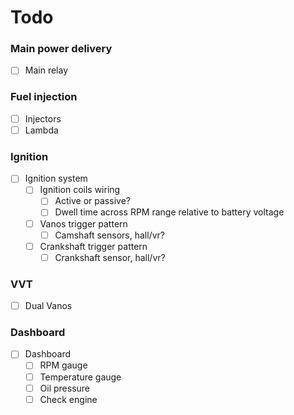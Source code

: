 # Todo

### Main power delivery
- [ ] Main relay

### Fuel injection
- [ ] Injectors
- [ ] Lambda

### Ignition
- [ ] Ignition system
	- [ ] Ignition coils wiring
		- [ ] Active or passive?
		- [ ] Dwell time across RPM range relative to battery voltage
	- [ ] Vanos trigger pattern
		- [ ] Camshaft sensors, hall/vr?
	- [ ] Crankshaft trigger pattern
		- [ ] Crankshaft sensor, hall/vr?

### VVT
- [ ] Dual Vanos

### Dashboard
- [ ] Dashboard
	- [ ] RPM gauge
	- [ ] Temperature gauge
	- [ ] Oil pressure
	- [ ] Check engine